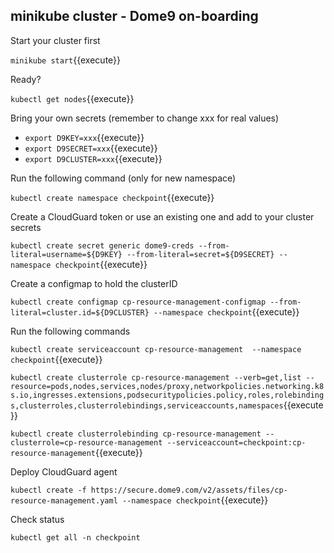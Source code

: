 
## minikube cluster - Dome9 on-boarding

Start your cluster first

`minikube start`{{execute}}

Ready?

`kubectl get nodes`{{execute}}


Bring your own secrets (remember to change xxx for real values)
* `export D9KEY=xxx`{{execute}}
* `export D9SECRET=xxx`{{execute}}
* `export D9CLUSTER=xxx`{{execute}}

Run the following command (only for new namespace)

`kubectl create namespace checkpoint`{{execute}}

Create a CloudGuard token or use an existing one and add to your cluster secrets

`kubectl create secret generic dome9-creds --from-literal=username=${D9KEY} --from-literal=secret=${D9SECRET} --namespace checkpoint`{{execute}}

Create a configmap to hold the clusterID

`kubectl create configmap cp-resource-management-configmap --from-literal=cluster.id=${D9CLUSTER} --namespace checkpoint`{{execute}}

Run the following commands

`kubectl create serviceaccount cp-resource-management  --namespace checkpoint`{{execute}}

`kubectl create clusterrole cp-resource-management --verb=get,list --resource=pods,nodes,services,nodes/proxy,networkpolicies.networking.k8s.io,ingresses.extensions,podsecuritypolicies.policy,roles,rolebindings,clusterroles,clusterrolebindings,serviceaccounts,namespaces`{{execute}}

`kubectl create clusterrolebinding cp-resource-management --clusterrole=cp-resource-management --serviceaccount=checkpoint:cp-resource-management`{{execute}}

Deploy CloudGuard agent

`kubectl create -f https://secure.dome9.com/v2/assets/files/cp-resource-management.yaml --namespace checkpoint`{{execute}}

Check status

`kubectl get all -n checkpoint`

